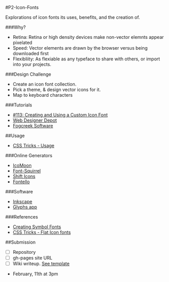 #P2-Icon-Fonts

Explorations of icon fonts its uses, benefits, and the creation of.  

###Why? 

* Retina: Retina or high density devices make non-vector elemnts appear pixelated
* Speed:  Vector elements are drawn by the browser versus being downloaded first
* Flexibliity: As flexiable as any typeface to share with others, or import into your projects.

###Design Challenge
* Create an icon font collection.
* Pick a theme, & design vector icons for it. 
* Map to keyboard characters

###Tutorials
* [#113: Creating and Using a Custom Icon Font](http://css-tricks.com/video-screencasts/113-creating-and-using-a-custom-icon-font/)
* [Web Designer Depot](http://www.webdesignerdepot.com/2012/01/how-to-make-your-own-icon-webfont/)
* [Fogcreek Software](http://blog.fogcreek.com/trello-uses-an-icon-font-and-so-can-you/)

##Usage
* [CSS Tricks - Usage](http://css-tricks.com/html-for-icon-font-usage/)

###Online Generators
* [IcoMoon](http://icomoon.io/)
* [Font-Squirrel](http://www.fontsquirrel.com/)
* [Shift Icons](https://www.shifticons.com/)
* [Fontello](http://fontello.com/)

###Software
* [Inkscape](http://inkscape.org/download/)
* [Glyphs app](http://glyphsapp.com/)

###References
* [Creating Symbol Fonts](http://www.fivesimplesteps.com/products/creating-symbol-fonts)
* [CSS Tricks - Flat Icon fonts](http://css-tricks.com/flat-icons-icon-fonts/)

##Submission

* [ ] Repository
* [ ] gh-pages site URL
* [ ] Wiki writeup. [See template](https://gist.github.com/ewuweblab/4727230)

* February, 11th at 3pm
